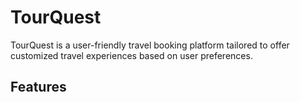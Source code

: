 # TourQuest
TourQuest is a user-friendly travel booking platform tailored to offer customized travel experiences based on user preferences.

## Features

